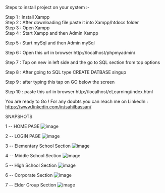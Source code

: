 Steps to install project on your system :-

Step 1 : Install Xampp <br>
Step 2 : After downloading file paste it into Xampp/htdocs folder <br>
Step 3 : Open Xampp <br>
Step 4 : Start Xampp and then Admin Xampp <br>

Step 5 : Start mySql and then Admin mySql

Step 6 : Open this url in browser http://localhost/phpmyadmin/

Step 7 : Tap on new in left side and the go to SQL section from top options

Step 8 : After going to SQL type      CREATE DATBASE singup 

Step 9 : after typing this tap on GO below the screen

Step 10 : paste this url in browser http://localhost/eLearning/index.html

You are ready to Go !
For any doubts you can reach me on LinkedIn : https://www.linkedin.com/in/sahilbassan/

SNAPSHOTS

1 -- HOME PAGE
![image](https://github.com/SahilBassan/eLearning/assets/106173596/560febe6-c734-439d-b99a-6660c6b8c584)

2 -- LOGIN PAGE
![image](https://github.com/SahilBassan/eLearning/assets/106173596/b070fd3f-de63-4bea-b5f9-12e9a3b1dcc5)

3 -- Elementary School Section
![image](https://github.com/SahilBassan/eLearning/assets/106173596/356eea07-16e6-422c-9fcd-03052bc88145)

4 -- Middle School Section
![image](https://github.com/SahilBassan/eLearning/assets/106173596/2da84eed-ab97-416a-9e72-29dd44861ed5)

5 -- High School Section
![image](https://github.com/SahilBassan/eLearning/assets/106173596/29326951-db0b-4d58-80a8-384c4913b24d)

6 -- Corporate Section
![image](https://github.com/SahilBassan/eLearning/assets/106173596/51505f69-20ac-45bc-9e0c-e7939bf99da2)

7 -- Elder Group Section
![image](https://github.com/SahilBassan/eLearning/assets/106173596/d15de457-fd4f-48bc-8c10-af07db059fde)
